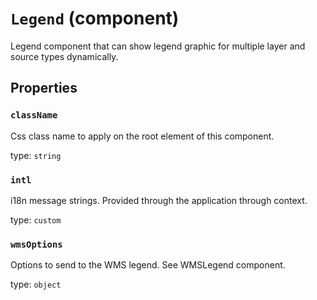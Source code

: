 `Legend` (component)
====================

Legend component that can show legend graphic for multiple layer and source types dynamically.

Properties
----------

### `className`

Css class name to apply on the root element of this component.

type: `string`


### `intl`

i18n message strings. Provided through the application through context.

type: `custom`


### `wmsOptions`

Options to send to the WMS legend. See WMSLegend component.

type: `object`

